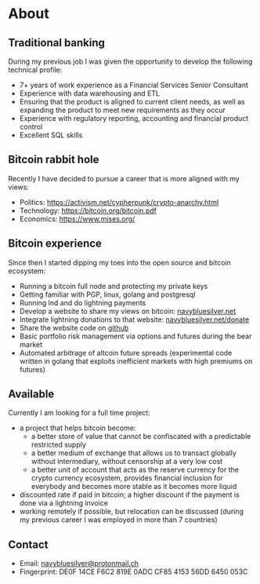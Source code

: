 # About

## Traditional banking
During my previous job I was given the opportunity to develop the following technical profile:

* 7+ years of work experience as a Financial Services Senior Consultant
* Experience with data warehousing and ETL
* Ensuring that the product is aligned to current client needs, as well as expanding the product to meet new requirements as they occur
* Experience with regulatory reporting, accounting and financial product control
* Excellent SQL skills

## Bitcoin rabbit hole
Recently I have decided to pursue a career that is more aligned with my views:

* Politics: https://activism.net/cypherpunk/crypto-anarchy.html
* Technology: https://bitcoin.org/bitcoin.pdf
* Economics: https://www.mises.org/

## Bitcoin experience
Since then I started dipping my toes into the open source and bitcoin ecosystem:

* Running a bitcoin full node and protecting my private keys
* Getting familiar with PGP, linux, golang and postgresql
* Running lnd and do lightning payments
* Develop a website to share my views on bitcoin: [navybluesilver.net](http://navybluesilver.net)
* Integrate lightning donations to that website: [navybluesilver.net/donate](http://navybluesilver.net/donate)
* Share the website code on [github](https://github.com/navybluesilver/navybluesilver)
* Basic portfolio risk management via options and futures during the bear market
* Automated arbitrage of altcoin future spreads (experimental code written in golang that exploits inefficient markets with high premiums on futures)

## Available
Currently I am looking for a full time project:

* a project that helps bitcoin become:
  * a better store of value that cannot be confiscated with a predictable restricted supply
  * a better medium of exchange that allows us to transact globally without intermediary, without censorship at a very low cost
  * a better unit of account that acts as the reserve currency for the crypto currency ecosystem, provides financial inclusion for everybody and becomes more stable as it becomes more liquid
* discounted rate if paid in bitcoin; a higher discount if the payment is done via a lightning invoice
* working remotely if possible, but relocation can be discussed (during my previous career I was employed in more than 7 countries)

## Contact

* Email: navybluesilver@protonmail.ch
* Fingerprint: DE0F 14CE F6C2 819E 0ADC CF85 4153 56DD 6450 053C
